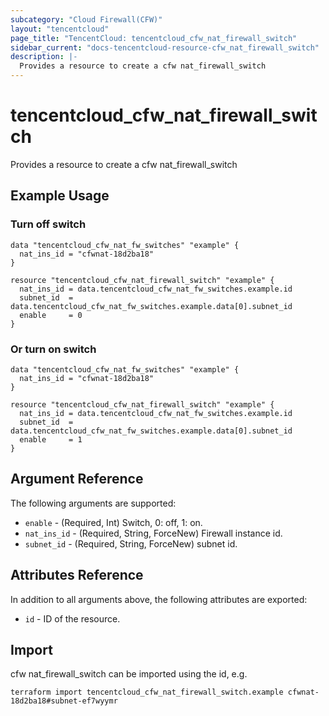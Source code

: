 ```yaml
---
subcategory: "Cloud Firewall(CFW)"
layout: "tencentcloud"
page_title: "TencentCloud: tencentcloud_cfw_nat_firewall_switch"
sidebar_current: "docs-tencentcloud-resource-cfw_nat_firewall_switch"
description: |-
  Provides a resource to create a cfw nat_firewall_switch
---
```


# tencentcloud_cfw_nat_firewall_switch

Provides a resource to create a cfw nat_firewall_switch

## Example Usage

### Turn off switch

```hcl
data "tencentcloud_cfw_nat_fw_switches" "example" {
  nat_ins_id = "cfwnat-18d2ba18"
}

resource "tencentcloud_cfw_nat_firewall_switch" "example" {
  nat_ins_id = data.tencentcloud_cfw_nat_fw_switches.example.id
  subnet_id  = data.tencentcloud_cfw_nat_fw_switches.example.data[0].subnet_id
  enable     = 0
}
```

### Or turn on switch

```hcl
data "tencentcloud_cfw_nat_fw_switches" "example" {
  nat_ins_id = "cfwnat-18d2ba18"
}

resource "tencentcloud_cfw_nat_firewall_switch" "example" {
  nat_ins_id = data.tencentcloud_cfw_nat_fw_switches.example.id
  subnet_id  = data.tencentcloud_cfw_nat_fw_switches.example.data[0].subnet_id
  enable     = 1
}
```

## Argument Reference

The following arguments are supported:

* `enable` - (Required, Int) Switch, 0: off, 1: on.
* `nat_ins_id` - (Required, String, ForceNew) Firewall instance id.
* `subnet_id` - (Required, String, ForceNew) subnet id.

## Attributes Reference

In addition to all arguments above, the following attributes are exported:

* `id` - ID of the resource.



## Import

cfw nat_firewall_switch can be imported using the id, e.g.

```
terraform import tencentcloud_cfw_nat_firewall_switch.example cfwnat-18d2ba18#subnet-ef7wyymr
```

